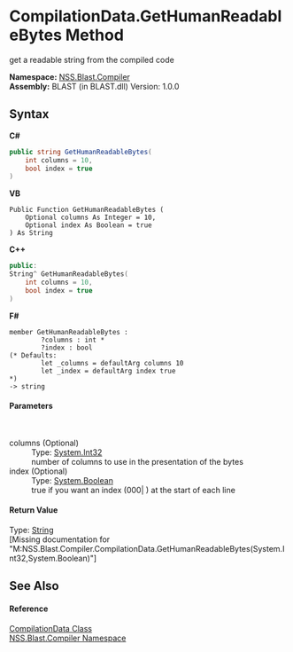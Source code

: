 # CompilationData.GetHumanReadableBytes Method 
 

get a readable string from the compiled code

**Namespace:**&nbsp;<a href="26a25caa-f50b-92ad-f15c-dbb9db1493ae">NSS.Blast.Compiler</a><br />**Assembly:**&nbsp;BLAST (in BLAST.dll) Version: 1.0.0

## Syntax

**C#**<br />
``` C#
public string GetHumanReadableBytes(
	int columns = 10,
	bool index = true
)
```

**VB**<br />
``` VB
Public Function GetHumanReadableBytes ( 
	Optional columns As Integer = 10,
	Optional index As Boolean = true
) As String
```

**C++**<br />
``` C++
public:
String^ GetHumanReadableBytes(
	int columns = 10, 
	bool index = true
)
```

**F#**<br />
``` F#
member GetHumanReadableBytes : 
        ?columns : int * 
        ?index : bool 
(* Defaults:
        let _columns = defaultArg columns 10
        let _index = defaultArg index true
*)
-> string 

```


#### Parameters
&nbsp;<dl><dt>columns (Optional)</dt><dd>Type: <a href="https://docs.microsoft.com/dotnet/api/system.int32" target="_blank" rel="noopener noreferrer">System.Int32</a><br />number of columns to use in the presentation of the bytes</dd><dt>index (Optional)</dt><dd>Type: <a href="https://docs.microsoft.com/dotnet/api/system.boolean" target="_blank" rel="noopener noreferrer">System.Boolean</a><br />true if you want an index (000| ) at the start of each line</dd></dl>

#### Return Value
Type: <a href="https://docs.microsoft.com/dotnet/api/system.string" target="_blank" rel="noopener noreferrer">String</a><br />\[Missing <returns> documentation for "M:NSS.Blast.Compiler.CompilationData.GetHumanReadableBytes(System.Int32,System.Boolean)"\]

## See Also


#### Reference
<a href="52667f7e-8dc6-6543-e265-fdc90d6834fa">CompilationData Class</a><br /><a href="26a25caa-f50b-92ad-f15c-dbb9db1493ae">NSS.Blast.Compiler Namespace</a><br />